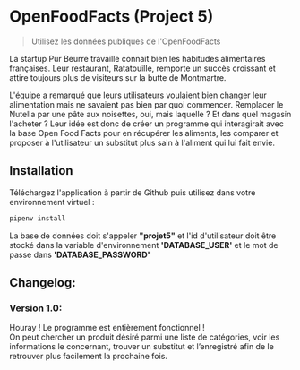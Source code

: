 # OpenFoodFacts (Project 5)
> Utilisez les données publiques de l'OpenFoodFacts


La startup Pur Beurre travaille connait bien les habitudes alimentaires françaises. Leur restaurant, Ratatouille, remporte un succès croissant et attire toujours plus de visiteurs sur la butte de Montmartre.

L'équipe a remarqué que leurs utilisateurs voulaient bien changer leur alimentation mais ne savaient pas bien par quoi commencer. Remplacer le Nutella par une pâte aux noisettes, oui, mais laquelle ? Et dans quel magasin l'acheter ? Leur idée est donc de créer un programme qui interagirait avec la base Open Food Facts pour en récupérer les aliments, les comparer et proposer à l'utilisateur un substitut plus sain à l'aliment qui lui fait envie.

## Installation

Téléchargez l'application à partir de Github puis utilisez dans votre environnement virtuel :
```sh
pipenv install
```
La base de données doit s'appeler **"projet5"** et l'id d'utilisateur doit être stocké dans la variable d'environnement **'DATABASE_USER'** et le mot de passe dans **'DATABASE_PASSWORD'**

## Changelog:

### Version 1.0:

   Houray ! Le programme est entièrement fonctionnel !  
   On peut chercher un produit désiré parmi une liste de catégories, voir les informations le concernant, trouver un substitut et l’enregistré afin de le retrouver plus facilement la prochaine fois.
